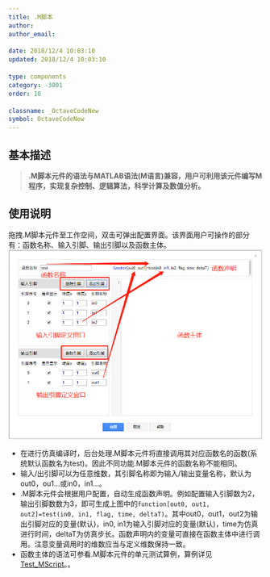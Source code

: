 ```yaml
---
title: .M脚本
author: 
author_email:

date: 2018/12/4 10:03:10
updated: 2018/12/4 10:03:10

type: components
category: -3001
order: 10

classname: _OctaveCodeNew
symbol: OctaveCodeNew
---
```

## 基本描述


> **.M脚本元件的语法与MATLAB语法(M语言)兼容，用户可利用该元件编写M程序，实现复杂控制、逻辑算法，科学计算及数值分析。**

## 使用说明

拖拽.M脚本元件至工作空间，双击可弹出配置界面。该界面用户可操作的部分有：函数名称、输入引脚、输出引脚以及函数主体。
![元件配置图](comp_MScript/Mscript.png)

+ 在进行仿真编译时，后台处理.M脚本元件将直接调用其对应函数名的函数(系统默认函数名为test)。因此不同功能.M脚本元件的函数名称不能相同。
+ 输入/出引脚可以为任意维数，其引脚名称即为输入/输出变量名称，默认为out0，ou1...或in0，in1...。
+ .M脚本元件会根据用户配置，自动生成函数声明。例如配置输入引脚数为2，输出引脚数数为3，即可生成上图中的`function[out0, out1, out2]=test(in0, in1, flag, time, deltaT)`。其中out0，out1，out2为输出引脚对应的变量(默认)，in0, in1为输入引脚对应的变量(默认)，time为仿真进行时间，deltaT为仿真步长。函数声明内的变量可直接在函数主体中进行调用。注意变量调用时的维数应当与定义维数保持一致。
+ 函数主体的语法可参看.M脚本元件的单元测试算例，算例详见[Test_MScript](https://www.cloudpss.net/editor/?id=1192)。。